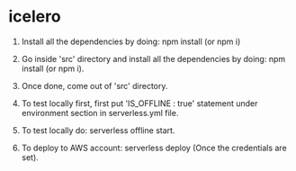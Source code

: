 # icelero


1) Install all the dependencies by doing: npm install (or npm i)
2) Go inside 'src' directory and install all the dependencies by doing: npm install (or npm i). 
3) Once done, come out of 'src' directory.

4) To test locally first, first put 'IS_OFFLINE : true' statement under environment section in serverless.yml file.

5) To test locally do:  serverless offline start.
6) To deploy to AWS account: serverless deploy (Once the credentials are set).